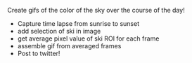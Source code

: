 Create gifs of the color of the sky over the course of the day!

- Capture time lapse from sunrise to sunset
- add selection of ski in image
- get average pixel value of ski ROI for each frame
- assemble gif from averaged frames
- Post to twitter!
